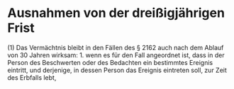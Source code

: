 # Ausnahmen von der dreißigjährigen Frist

(1) Das Vermächtnis bleibt in den Fällen des § 2162 auch nach dem Ablauf von 30 Jahren wirksam:  1.
 wenn es für den Fall angeordnet ist, dass in der Person des Beschwerten oder des Bedachten ein bestimmtes Ereignis eintritt, und derjenige, in dessen Person das Ereignis eintreten soll, zur Zeit des Erbfalls lebt,